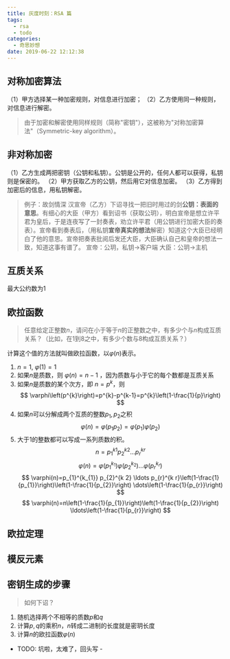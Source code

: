 ```yaml
---
title: 灰度时刻：RSA 篇
tags:
  - rsa
  - todo
categories:
  - 奇思妙想
date: 2019-06-22 12:12:38
---
```


## 对称加密算法

（1）甲方选择某一种加密规则，对信息进行加密；
（2）乙方使用同一种规则，对信息进行解密。

> 由于加密和解密使用同样规则（简称"密钥"），这被称为"对称加密算法"（Symmetric-key algorithm）。

## 非对称加密

（1）乙方生成两把密钥（公钥和私钥）。公钥是公开的，任何人都可以获得，私钥则是保密的。
（2）甲方获取乙方的公钥，然后用它对信息加密。
（3）乙方得到加密后的信息，用私钥解密。

> 例子：故剑情深
> 汉宣帝（乙方）下诏寻找一把旧时用过的剑**公钥：表面的意思**。有细心的大臣（甲方）看到诏书（获取公玥），明白宣帝是想立许平君为皇后，于是连夜写了一封奏表，劝立许平君（用公钥进行加密大臣的奏表）。宣帝看到奏表后，（用私钥**宣帝真实的想法**解密）知道这个大臣已经明白了他的意思。宣帝把奏表批阅后发还大臣，大臣确认自己和皇帝的想法一致，知道这事有谱了。
> 宣帝：公玥，私钥->客户端
> 大臣：公玥->主机

## 互质关系

最大公约数为1

## 欧拉函数

> 任意给定正整数$n$，请问在小于等于$n$的正整数之中，有多少个与$n$构成互质关系？（比如，在1到8之中，有多少个数与8构成互质关系？）

计算这个值的方法就叫做欧拉函数，以$\varphi(n)$表示。

1. $n = 1$, $\varphi(1) = 1$
2. 如果$n$是质数，则 $\varphi(n) = n - 1$ ，因为质数与小于它的每个数都是互质关系
3. 如果$n$是质数的某个次方，即 $n = p^k$，则
$$
\varphi\left(p^{k}\right)=p^{k}-p^{k-1}=p^{k}\left(1-\frac{1}{p}\right)
$$
4. 如果$n$可以分解成两个互质的整数$p_1, p_2$之积
$$
\varphi(n) = \varphi(p_1 p_2) = \varphi(p_1) \varphi(p_2)
$$
5. 大于1的整数都可以写成一系列质数的积。
$$
n=p_{1}^{k 1} p_{2}^{k 2} \dots p_{r}^{k r}
$$
$$
\varphi(n)=\varphi\left(p_{1}^{k_{1}}\right) \varphi\left(p_{2}^{k_{2}}\right) \ldots \varphi\left(p_{r}^{k_{r}}\right)
$$
$$
\varphi(n)=p_{1}^{k_{1}} p_{2}^{k 2} \ldots p_{r}^{k r}\left(1-\frac{1}{p_{1}}\right)\left(1-\frac{1}{p_{2}}\right) \dots\left(1-\frac{1}{p_{r}}\right)
$$
$$
\varphi(n)=n\left(1-\frac{1}{p_{1}}\right)\left(1-\frac{1}{p_{2}}\right) \ldots\left(1-\frac{1}{p_{r}}\right)
$$

## 欧拉定理

## 模反元素

## 密钥生成的步骤

> 如何下诏？

1. 随机选择两个不相等的质数$p$和$q$
2. 计算$p, q$的乘积$n$，$n$转成二进制的长度就是密玥长度
3. 计算$n$的欧拉函数$\varphi(n)$

- TODO: 坑啦，太难了，回头写 -

